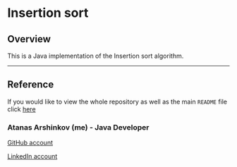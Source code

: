 # Insertion sort

## Overview

This is a Java implementation of the Insertion sort algorithm.

___

## Reference

If you would like to view the whole repository as well as the main `README` file click [here](https://github.com/aarshinkov/ADS2018Informatics/tree/master/AtanasArshinkov_1601261054)

### Atanas Arshinkov (me) - Java Developer

[GitHub account](https://www.github.com/aarshinkov)

[LinkedIn account](https://www.linkedin.com/in/atanas-arshinkov)